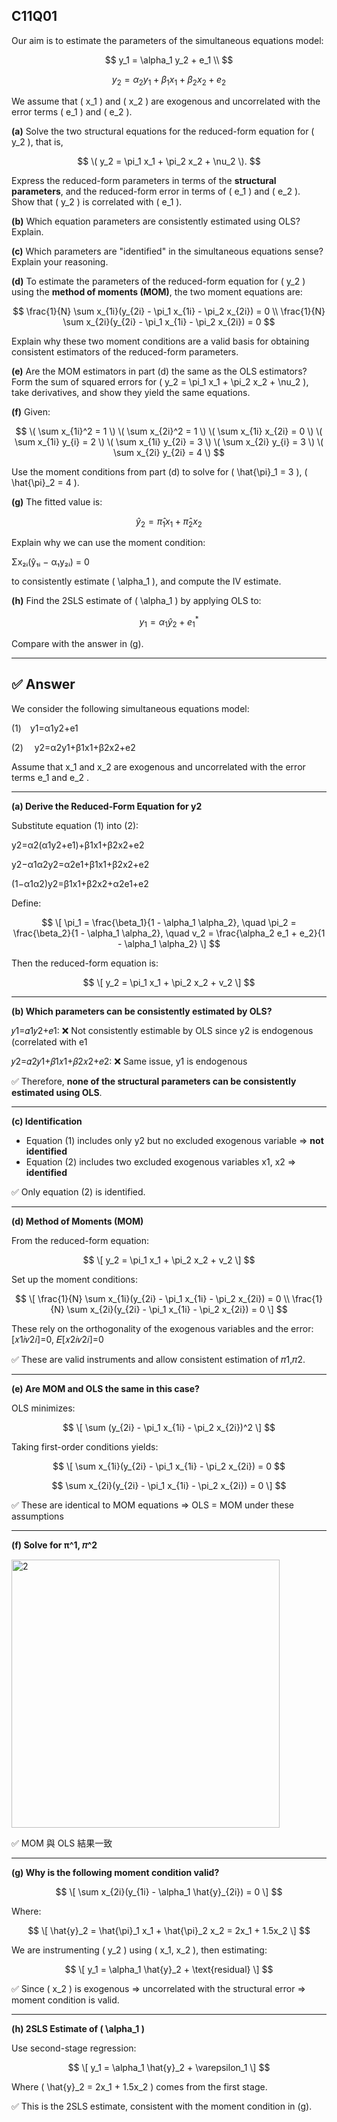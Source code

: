 ## C11Q01

Our aim is to estimate the parameters of the simultaneous equations model:

$$
y_1 = \alpha_1 y_2 + e_1 \\
$$

$$
y_2 = \alpha_2 y_1 + \beta_1 x_1 + \beta_2 x_2 + e_2
$$

We assume that \( x_1 \) and \( x_2 \) are exogenous and uncorrelated with the error terms \( e_1 \) and \( e_2 \).

**(a)**
Solve the two structural equations for the reduced-form equation for \( y_2 \), that is,  

$$
\( y_2 = \pi_1 x_1 + \pi_2 x_2 + \nu_2 \). 
$$

Express the reduced-form parameters in terms of the **structural parameters**, and the reduced-form error in terms of \( e_1 \) and \( e_2 \).  
Show that \( y_2 \) is correlated with \( e_1 \).

**(b)**
Which equation parameters are consistently estimated using OLS? Explain.

**(c)**
Which parameters are "identified" in the simultaneous equations sense? Explain your reasoning.

**(d)**
To estimate the parameters of the reduced-form equation for \( y_2 \) using the **method of moments (MOM)**, the two moment equations are:

$$
\frac{1}{N} \sum x_{1i}(y_{2i} - \pi_1 x_{1i} - \pi_2 x_{2i}) = 0 \\
\frac{1}{N} \sum x_{2i}(y_{2i} - \pi_1 x_{1i} - \pi_2 x_{2i}) = 0
$$

Explain why these two moment conditions are a valid basis for obtaining consistent estimators of the reduced-form parameters.

**(e)**
Are the MOM estimators in part (d) the same as the OLS estimators?  
Form the sum of squared errors for \( y_2 = \pi_1 x_1 + \pi_2 x_2 + \nu_2 \), take derivatives, and show they yield the same equations.

**(f)**
Given:

$$
\( \sum x_{1i}^2 = 1 \)
\( \sum x_{2i}^2 = 1 \)
\( \sum x_{1i} x_{2i} = 0 \)
\( \sum x_{1i} y_{i} = 2 \)
\( \sum x_{1i} y_{2i} = 3 \)
\( \sum x_{2i} y_{i} = 3 \)
\( \sum x_{2i} y_{2i} = 4 \)
$$

Use the moment conditions from part (d) to solve for \( \hat{\pi}_1 = 3 \), \( \hat{\pi}_2 = 4 \).

**(g)**
The fitted value is:

$$
\hat{y}_2 = \hat{\pi}_1 x_1 + \hat{\pi}_2 x_2
$$

Explain why we can use the moment condition:

Σx₂ᵢ(ŷ₁ᵢ − α₁y₂ᵢ) = 0

to consistently estimate \( \alpha_1 \), and compute the IV estimate.

**(h)**
Find the 2SLS estimate of \( \alpha_1 \) by applying OLS to:

$$
y_1 = \alpha_1 \hat{y}_2 + e_1^*
$$

Compare with the answer in (g).


----

## ✅ Answer

We consider the following simultaneous equations model:

(1) y1=α1y2+e1

(2)  y2=α2y1+β1x1+β2x2+e2

Assume that x_1  and  x_2  are exogenous and uncorrelated with the error terms  e_1 and e_2 .

---

**(a) Derive the Reduced-Form Equation for y2**

Substitute equation (1) into (2):

y2=α2(α1y2+e1)+β1x1+β2x2+e2

y2−α1α2y2=α2e1+β1x1+β2x2+e2

(1−α1α2)y2=β1x1+β2x2+α2e1+e2


Define:

$$
\[
\pi_1 = \frac{\beta_1}{1 - \alpha_1 \alpha_2}, \quad
\pi_2 = \frac{\beta_2}{1 - \alpha_1 \alpha_2}, \quad
v_2 = \frac{\alpha_2 e_1 + e_2}{1 - \alpha_1 \alpha_2}
\]
$$

Then the reduced-form equation is:

$$
\[
y_2 = \pi_1 x_1 + \pi_2 x_2 + v_2
\]
$$

---

**(b) Which parameters can be consistently estimated by OLS?**


𝑦1=𝛼1𝑦2+𝑒1: ❌ Not consistently estimable by OLS since y2  is endogenous (correlated with e1 

𝑦2=𝛼2𝑦1+𝛽1𝑥1+𝛽2𝑥2+𝑒2: ❌ Same issue, y1  is endogenous


✅ Therefore, **none of the structural parameters can be consistently estimated using OLS**.

---

**(c) Identification**

- Equation (1) includes only y2  but no excluded exogenous variable ⇒ **not identified**
- Equation (2) includes two excluded exogenous variables  x1, x2  ⇒ **identified**

✅ Only equation (2) is identified.

---

**(d) Method of Moments (MOM)**

From the reduced-form equation:

$$
\[
y_2 = \pi_1 x_1 + \pi_2 x_2 + v_2
\]
$$

Set up the moment conditions:

$$
\[
\frac{1}{N} \sum x_{1i}(y_{2i} - \pi_1 x_{1i} - \pi_2 x_{2i}) = 0 \\
\frac{1}{N} \sum x_{2i}(y_{2i} - \pi_1 x_{1i} - \pi_2 x_{2i}) = 0
\]
$$

These rely on the orthogonality of the exogenous variables and the error:  
[𝑥1𝑖𝑣2𝑖]=0, 𝐸[𝑥2𝑖𝑣2𝑖]=0

✅ These are valid instruments and allow consistent estimation of 𝜋1,𝜋2.

---

**(e) Are MOM and OLS the same in this case?**

OLS minimizes:

$$
\[
\sum (y_{2i} - \pi_1 x_{1i} - \pi_2 x_{2i})^2
\]
$$

Taking first-order conditions yields:

$$
\[
\sum x_{1i}(y_{2i} - \pi_1 x_{1i} - \pi_2 x_{2i}) = 0 
$$

$$
\sum x_{2i}(y_{2i} - \pi_1 x_{1i} - \pi_2 x_{2i}) = 0
\]
$$

✅ These are identical to MOM equations ⇒ OLS = MOM under these assumptions

---

**(f) Solve for π^1, 𝜋^2**

<img width="429" alt="2" src="https://github.com/user-attachments/assets/6fbb3041-ab15-478d-833f-174b88464bec" />


✅ MOM 與 OLS 結果一致

---

**(g) Why is the following moment condition valid?**

$$
\[
\sum x_{2i}(y_{1i} - \alpha_1 \hat{y}_{2i}) = 0
\]
$$

Where:

$$
\[
\hat{y}_2 = \hat{\pi}_1 x_1 + \hat{\pi}_2 x_2 = 2x_1 + 1.5x_2
\]
$$

We are instrumenting \( y_2 \) using \( x_1, x_2 \), then estimating:

$$
\[
y_1 = \alpha_1 \hat{y}_2 + \text{residual}
\]
$$

✅ Since \( x_2 \) is exogenous ⇒ uncorrelated with the structural error ⇒ moment condition is valid.

---

**(h) 2SLS Estimate of \( \alpha_1 \)**

Use second-stage regression:

$$
\[
y_1 = \alpha_1 \hat{y}_2 + \varepsilon_1
\]
$$

Where \( \hat{y}_2 = 2x_1 + 1.5x_2 \) comes from the first stage.

✅ This is the 2SLS estimate, consistent with the moment condition in (g).






